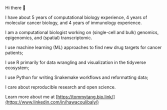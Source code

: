 Hi there 👋

I have about 5 years of computational biology experience, 4 years of molecular cancer biology, and 4 years of immunology experience.

I am a computational biologist working on (single-cell and bulk) genomics, epigenomics, and (spatial) transcriptomic.

I use machine learning (ML) approaches to find new drug targets for cancer patients;

I use R primarily for data wrangling and visualization in the tidyverse ecosystem;

I use Python for writing Snakemake workflows and reformatting data;

I care about reproducible research and open science.

Learn more about me at [https://tommytang.bio.link/](https://www.linkedin.com/in/hawacoulibaly/)
